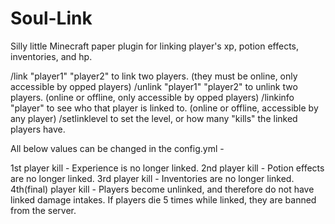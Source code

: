# Soul-Link
Silly little Minecraft paper plugin for linking player's xp, potion effects, inventories, and hp.

/link "player1" "player2"
  to link two players.
  (they must be online, only accessible by opped players)
/unlink "player1" "player2"
  to unlink two players.
  (online or offline, only accessible by opped players)
/linkinfo "player"
  to see who that player is linked to.
  (online or offline, accessible by any player)
/setlinklevel
  to set the level, or how many "kills" the linked players have.
  
All below values can be changed in the config.yml -

1st player kill - Experience is no longer linked.
2nd player kill - Potion effects are no longer linked.
3rd player kill - Inventories are no longer linked.
4th(final) player kill - Players become unlinked, and therefore do not have linked damage intakes.
If players die 5 times while linked, they are banned from the server.
